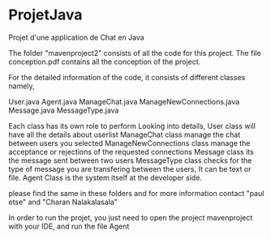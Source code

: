 # ProjetJava
Projet d'une application de Chat en Java

The folder "mavenproject2" consists of all the code for this project.
The file conception.pdf contains all the conception of the project.

For the detailed information of the code, it consists of different classes namely,

User.java
Agent.java
ManageChat.java
ManageNewConnections.java
Message.java
MessageType.java

Each class has its own role to perform 
Looking into details,
 User class will have all the details about userlist 
 ManageChat class manage the chat between users you selected 
 ManageNewConnections class manage the acceptance or rejections of the requested connections 
 Message class its the message sent between two users
 MessageType class checks for the type of message you are transfering between the users, It can be text or file.
 Agent Class is the system itself at the developer side.

please find the same in these folders and for more information contact
"paul etse" and "Charan Nalakalasala"


In order to run the projet, you just need to open the project mavenproject with your IDE, and run the file Agent
